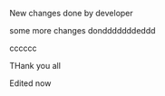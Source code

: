 New changes done by developer

some more changes dondddddddeddd


cccccc


THank you all

Edited now
